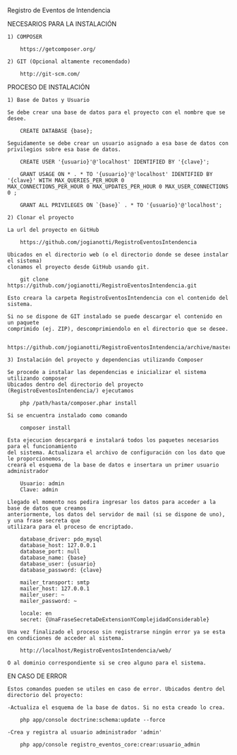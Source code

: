 Registro de Eventos de Intendencia

NECESARIOS PARA LA INSTALACIÓN

	1) COMPOSER
 		
 		https://getcomposer.org/
    
    2) GIT (Opcional altamente recomendado)
    
    	http://git-scm.com/
    	
PROCESO DE INSTALACIÓN

	1) Base de Datos y Usuario
	
	Se debe crear una base de datos para el proyecto con el nombre que se desee.
		
		CREATE DATABASE {base};
		
	Seguidamente se debe crear un usuario asignado a esa base de datos con
	privilegios sobre esa base de datos.
	
		CREATE USER '{usuario}'@'localhost' IDENTIFIED BY '{clave}';

		GRANT USAGE ON * . * TO '{usuario}'@'localhost' IDENTIFIED BY '{clave}' WITH MAX_QUERIES_PER_HOUR 0 				MAX_CONNECTIONS_PER_HOUR 0 MAX_UPDATES_PER_HOUR 0 MAX_USER_CONNECTIONS 0 ;

		GRANT ALL PRIVILEGES ON `{base}` . * TO '{usuario}'@'localhost';
		
	2) Clonar el proyecto
	
	La url del proyecto en GitHub
	
		https://github.com/jogianotti/RegistroEventosIntendencia
	
	Ubicados en el directorio web (o el directorio donde se desee instalar el sistema)
	clonamos el proyecto desde GitHub usando git.
	
		git clone https://github.com/jogianotti/RegistroEventosIntendencia.git
		
	Esto creara la carpeta RegistroEventosIntendencia con el contenido del sistema.

	Si no se dispone de GIT instalado se puede descargar el contenido en un paquete
	comprimido (ej. ZIP), descomprimiendolo en el directorio que se desee.
	
		https://github.com/jogianotti/RegistroEventosIntendencia/archive/master.zip

	3) Instalación del proyecto y dependencias utilizando Composer
	
	Se procede a instalar las dependencias e inicializar el sistema utilizando composer
	Ubicados dentro del directorio del proyecto (RegistroEventosIntendencia/) ejecutamos
	
		php /path/hasta/composer.phar install
		
	Si se encuentra instalado como comando
	
		composer install
	
	Esta ejecucion descargará e instalará todos los paquetes necesarios para el funcionamiento
	del sistema. Actualizara el archivo de configuración con los dato que le proporcionemos,
	creará el esquema de la base de datos e insertara un primer usuario administrador
		
		Usuario: admin
		Clave: admin
	
	Llegado el momento nos pedira ingresar los datos para acceder a la base de datos que creamos
	anteriormente, los datos del servidor de mail (si se dispone de uno), y una frase secreta que
	utilizara para el proceso de encriptado.

    	database_driver: pdo_mysql
    	database_host: 127.0.0.1
    	database_port: null
    	database_name: {base}
    	database_user: {usuario}
    	database_password: {clave}
    	
    	mailer_transport: smtp
		mailer_host: 127.0.0.1
		mailer_user: ~
		mailer_password: ~
		
		locale: en
		secret: {UnaFraseSecretaDeExtensionYComplejidadConsiderable}

	Una vez finalizado el proceso sin registrarse ningún error ya se esta en condiciones de acceder al sistema.
	
		http://localhost/RegistroEventosIntendencia/web/
		
	O al dominio correspondiente si se creo alguno para el sistema.
	
EN CASO DE ERROR

	Estos comandos pueden se utiles en caso de error. Ubicados dentro del directorio del proyecto:
	
	-Actualiza el esquema de la base de datos. Si no esta creado lo crea.
	
		php app/console doctrine:schema:update --force
		
	-Crea y registra al usuario administrador 'admin'
	
		php app/console registro_eventos_core:crear:usuario_admin
		
		

		
	
